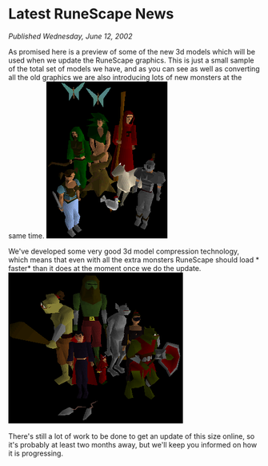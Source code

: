 # Latest RuneScape News
*Published Wednesday, June 12, 2002*

As promised here is a preview of some of the new 3d models which will be used when we update the RuneScape graphics. This is just a small sample of the total set of models we have, and as you can see as well as converting all the old graphics we are also introducing lots of new monsters at the same time.
<a class="rsc-image rsc-image-thumb" href="/images/12 June beta image1.gif"><img src="/images/12 June beta image1.gif"></a>

We've developed some very good 3d model compression technology, which means that even with all the extra monsters RuneScape should load \* faster\* than it does at the moment once we do the update.
<a class="rsc-image rsc-image-thumb" href="/images/12 June beta image2.gif"><img src="/images/12 June beta image2.gif"></a>

There's still a lot of work to be done to get an update of this size online, so it's probably at least two months away, but we'll keep you informed on how it is progressing.
